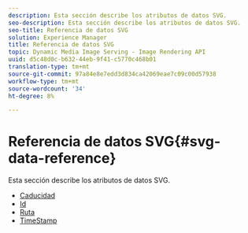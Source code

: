 ```yaml
---
description: Esta sección describe los atributos de datos SVG.
seo-description: Esta sección describe los atributos de datos SVG.
seo-title: Referencia de datos SVG
solution: Experience Manager
title: Referencia de datos SVG
topic: Dynamic Media Image Serving - Image Rendering API
uuid: d5c48d0c-b632-44eb-9f41-c5770c468b01
translation-type: tm+mt
source-git-commit: 97a84e8e7edd3d834ca42069eae7c09c00d57938
workflow-type: tm+mt
source-wordcount: '34'
ht-degree: 8%

---
```



# Referencia de datos SVG{#svg-data-reference}

Esta sección describe los atributos de datos SVG.

* [Caducidad](r-expiration-svg.md)
* [Id](r-id-svg.md)
* [Ruta](r-path-svg.md)
* [TimeStamp](r-timestamp-svg.md)
